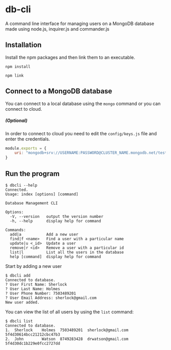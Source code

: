 # db-cli
A command line interface for managing users on a MongoDB database made using node.js, inquirer.js and commander.js

## Installation

Install the npm packages and then link them to an executable.
```
npm install

npm link
```

## Connect to a MongoDB database

You can connect to a local database using the `mongo` command or you can connect to cloud. 

##### (Optional)
In order to connect to cloud you need to edit the `config/keys.js` file and enter the credentials.

```js
module.exports = {
    uri: "mongodb+srv://USERNAME:PASSWORD@CLUSTER_NAME.mongodb.net/test?retryWrites=true&w=majority"
}
```

## Run the program

```
$ dbcli --help
Connected.
Usage: index [options] [command]

Database Management CLI

Options:
  -V, --version   output the version number
  -h, --help      display help for command

Commands:
  add|a           Add a new user
  find|f <name>   Find a user with a particular name
  update|u <_id>  Update a user
  remove|r <id>   Remove a user with a particular id
  list|l          List all the users in the database
  help [command]  display help for command
```

Start by adding a new user

```
$ dbcli add
Connected to database.
? User First Name: Sherlock
? User Last Name: Holmes
? User Phone Number: 7503489201
? User Email Address: sherlock@gmail.com
New user added.
```

You can view the list of all users by using the `list` command:
```
$ dbcli list
Connected to database.
1.  Sherlock    Holmes  7503489201  sherlock@gmail.com      5f4d30614bcc21212cbc47b3
2.  John        Watson  8749283428  drwatson@gmail.com      5f4d30dc1b229e0fcc2727dd
```
